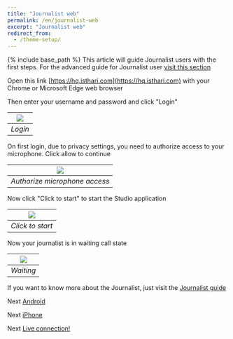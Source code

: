 ```yaml
---
title: "Journalist web"
permalink: /en/journalist-web
excerpt: "Journalist web"
redirect_from:
  - /theme-setup/
---
```


{% include base_path %}
This article will guide Journalist users with the first steps. For the advanced guide for Journalist user [visit this section](/en/user-journalist)

Open this link [https://hq.isthari.com](https://hq.isthari.com) with your Chrome or Microsoft Edge web browser

Then enter your username and password and click "Login"

|![](/en/shared/login.png)|
|:--:|
|*Login*|


On first login, due to privacy settings, you need to authorize access to your microphone. Click allow to continue

|![](/en/shared/authorize.png)|
|:--:|
|*Authorize microphone access*|


Now click "Click to start" to start the Studio application

|![](/en/shared/click-to-start.png)
|:--:|
|*Click to start*|

Now your journalist is in waiting call state

|![](/en/journalist-web/waiting.png)|
|:--:|
|*Waiting*|

If you want to know more about the Journalist, just visit the [Journalist guide](/en/user-journalist)

Next [Android](/en/journalist-android)

Next [iPhone](/en/journalist-iphone)

Next [Live connection!](/en/live-connection)
